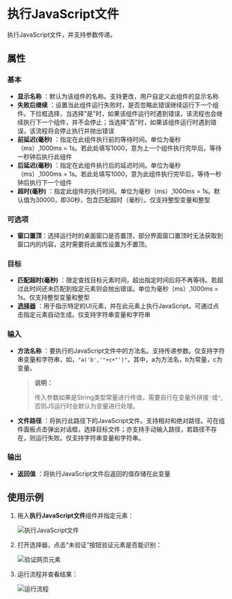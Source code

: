 # 执行JavaScript文件

执行JavaScript文件，并支持参数传递。

## 属性

### 基本

- **显示名称** ：默认为该组件的名称。支持更改，用户自定义此组件的显示名称
- **失败后继续** ：设置当此组件运行失败时，是否忽略此错误继续运行下一个组件。下拉框选择，当选择"是"时，如果该组件运行时遇到错误，该流程也会继续执行下一个组件，并不会停止；当选择"否"时，如果该组件运行时遇到错误，该流程将会停止执行并抛出错误
- **前延迟(毫秒)** ：指定在此组件执行前的等待时间。单位为毫秒（ms）,1000ms = 1s。若此处填写1000，意为上一个组件执行完毕后，等待一秒钟后执行此组件
- **后延迟(毫秒)** ：指定在此组件执行后的延迟时间。单位为毫秒（ms）,1000ms = 1s。若此处填写1000，意为此组件执行完毕后，等待一秒钟后执行下一个组件
- **超时(毫秒)** ：指定此组件的执行时间。单位为毫秒（ms）,1000ms = 1s。默认值为30000，即30秒，包含匹配超时（毫秒）。仅支持整型变量和整型

### 可选项

- **窗口置顶**：选择运行时的桌面窗口是否置顶，部分界面窗口置顶时无法获取到窗口内的内容，这时需要将此属性设置为不置顶。

### 目标

- **匹配超时(毫秒)** ：限定查找目标元素时间，超出指定时间后将不再等待。若超过此时间还未匹配到指定元素则会抛出错误。单位为毫秒（ms）,1000ms = 1s。仅支持整型变量和整型
- **[选择器](../../Appendix/Selector.md?_v=v2020.4)** ：用于指示特定的UI元素，并在此元素上执行JavaScript。可通过点击指定元素自动生成。仅支持字符串变量和字符串

### 输入

- **方法名称** ：要执行的JavaScript文件中的方法名。支持传递参数。仅支持字符串变量和字符串，如，`"a('b','"+c+"')"`，其中，a为方法名，b为常量，c为变量。

  >**说明：**
  >
  >传入参数如果是String类型常量进行传值，需要自行在变量外拼接`'`或`"`,否则JS运行时会默认为变量进行处理。

- **文件路径** ：将执行此路径下的JavaScript文件。支持相对和绝对路径。可在组件面板点击弹出对话框，选择目标文件；亦支持手动输入路径，若路径不存在，则运行失败。仅支持字符串变量和字符串。

### 输出

- **返回值** ：将执行JavaScript文件后返回的值存储在此变量

## 使用示例

1. 拖入**执行JavaScript文件**组件并指定元素：

    ![执行JavaScript文件](https://docimages.blob.core.chinacloudapi.cn/images/Activities/executejavascriptfile20210630.png)

2. 打开选择器，点击“未验证”按钮验证元素是否能识别：

    ![验证网页元素](https://docimages.blob.core.chinacloudapi.cn/images/Activities/verifyjsfile20210630.png)

3. 运行流程并查看结果：

    ![运行流程](https://docimages.blob.core.chinacloudapi.cn/images/Activities/jsfileresult20210630.png)
